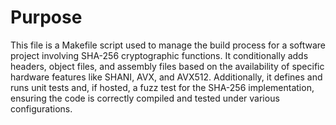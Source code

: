 # Purpose
This file is a Makefile script used to manage the build process for a software project involving SHA-256 cryptographic functions. It conditionally adds headers, object files, and assembly files based on the availability of specific hardware features like SHANI, AVX, and AVX512. Additionally, it defines and runs unit tests and, if hosted, a fuzz test for the SHA-256 implementation, ensuring the code is correctly compiled and tested under various configurations.
